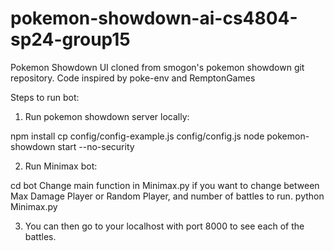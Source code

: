 # pokemon-showdown-ai-cs4804-sp24-group15

Pokemon Showdown UI cloned from smogon's pokemon showdown git repository.
Code inspired by poke-env and RemptonGames

Steps to run bot:
1. Run pokemon showdown server locally:

npm install
cp config/config-example.js config/config.js
node pokemon-showdown start --no-security

2. Run Minimax bot:

cd bot
Change main function in Minimax.py if you want to change between Max Damage Player or Random Player, and number of battles to run.
python Minimax.py

3. You can then go to your localhost with port 8000 to see each of the battles.